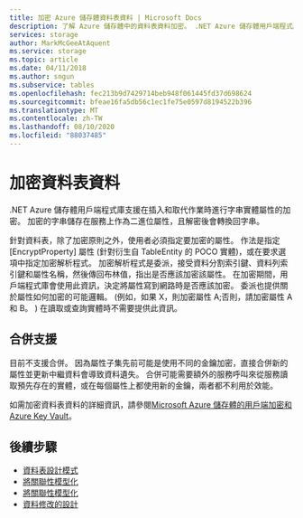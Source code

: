 ```yaml
---
title: 加密 Azure 儲存體資料表資料 | Microsoft Docs
description: 了解 Azure 儲存體中的資料表資料加密。 .NET Azure 儲存體用戶端程式庫可讓您將字串實體加密，以進行插入和取代作業。
services: storage
author: MarkMcGeeAtAquent
ms.service: storage
ms.topic: article
ms.date: 04/11/2018
ms.author: sngun
ms.subservice: tables
ms.openlocfilehash: fec213b9d7429714beb948f061445fd37d698624
ms.sourcegitcommit: bfeae16fa5db56c1ec1fe75e0597d8194522b396
ms.translationtype: MT
ms.contentlocale: zh-TW
ms.lasthandoff: 08/10/2020
ms.locfileid: "88037485"
---
```

# <a name="encrypt-table-data"></a>加密資料表資料
.NET Azure 儲存體用戶端程式庫支援在插入和取代作業時進行字串實體屬性的加密。 加密的字串儲存在服務上作為二進位屬性，且解密後會轉換回字串。    

針對資料表，除了加密原則之外，使用者必須指定要加密的屬性。 作法是指定 [EncryptProperty] 屬性 (針對衍生自 TableEntity 的 POCO 實體)，或在要求選項中指定加密解析程式。 加密解析程式是委派，接受資料分割索引鍵、資料列索引鍵和屬性名稱，然後傳回布林值，指出是否應該加密該屬性。 在加密期間，用戶端程式庫會使用此資訊，決定將屬性寫到網路時是否應該加密。 委派也提供關於屬性如何加密的可能邏輯。  (例如，如果 X，則加密屬性 A;否則，請加密屬性 A 和 B。 ) 在讀取或查詢實體時不需要提供此資訊。

## <a name="merge-support"></a>合併支援

目前不支援合併。 因為屬性子集先前可能是使用不同的金鑰加密，直接合併新的屬性並更新中繼資料會導致資料遺失。 合併可能需要額外的服務呼叫來從服務讀取預先存在的實體，或在每個屬性上都使用新的金鑰，兩者都不利用於效能。     

如需加密資料表資料的詳細資訊，請參閱[Microsoft Azure 儲存體的用戶端加密和 Azure Key Vault](../common/storage-client-side-encryption.md)。  

## <a name="next-steps"></a>後續步驟

- [資料表設計模式](table-storage-design-patterns.md)
- [將關聯性模型化](table-storage-design-modeling.md)
- [將關聯性模型化](table-storage-design-modeling.md)
- [資料修改的設計](table-storage-design-for-modification.md)
